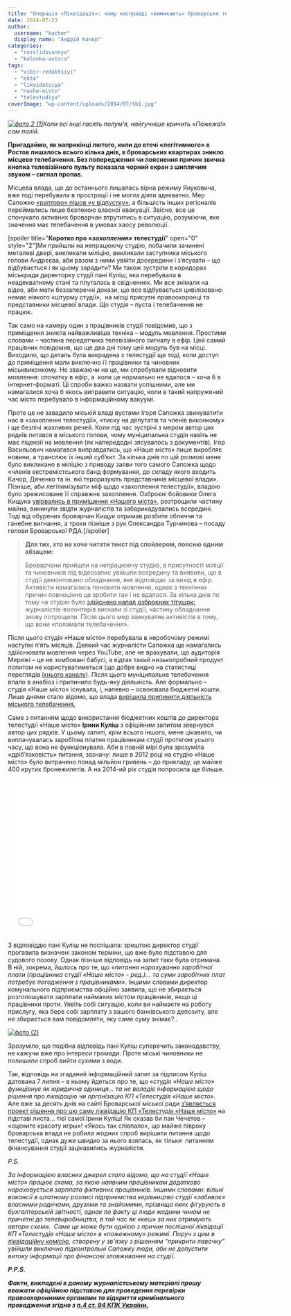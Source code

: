 ```yaml
---
title: "Операція «Ліквідація»: чому насправді «вимикають» броварське телебачення?"
date: 2014-07-23
author: 
  username: "kachor"
  display_name: "Андрій Качор"
categories: 
  - "rozsliduvannya"
  - "kolonka-avtora"
tags: 
  - "vibir-redaktsiyi"
  - "ekta"
  - "likvidatsiya"
  - "nashe-misto"
  - "telestudiya"
coverImage: "wp-content/uploads/2014/07/tb1.jpg"
---
```


_[![фото 2 (1)](https://mpz.brovary.org/wp-content/uploads/2014/07/foto-2-12.jpg)](https://mpz.brovary.org/wp-content/uploads/2014/07/foto-2-12.jpg)Коли всі інші гасять полум’я, найгучніше кричить «Пожежа!» сам палій._

**Пригадаймо, як наприкінці лютого, коли до втечі «легітимного» в Ростов лишалось всього кілька днів, в броварських квартирах зникло місцеве телебачення. Без попередження чи пояснення причин звична кнопка телевізійного пульту показала чорний екран з шиплячим звуком – сигнал пропав.**

Місцева влада, що до останнього лишалась вірна режиму Януковича, вже тоді перебувала в прострації і не могла діяти адекватно. Мер Сапожко [«раптово» пішов «у відпустку»](https://mpz.brovary.org/sapozhko-vtretye-pishov-u-vidpustku-znovu-do-kintsya-tizhnya/), а більшість інших регіоналів переймались лише безпекою власної евакуації. Звісно, все це спонукало активних броварчан втрутитись в ситуацію, розуміючи, яке значення має телебачення в умовах хаосу революції.

\[spoiler title="**Коротко про _«_захоплення_»_ телестудії**" open="0" style="2"\]Ми прийшли на непрацюючу студію, побачили зачинені металеві двері, викликали міліцію, викликали заступника міського голови Андрєєва, аби разом з ними увійти досередини і з’ясувати – що відбувається і як цьому зарадити? Ми також зустріли в коридорах міськради директорку студії пані Куліш, яка перебувала в неадекватному стані та плуталась в свідченнях. Ми все знімали на відео, аби мати беззаперечні докази, що все відбувається цивілізовано: немає ніякого «штурму студії»,  на місці присутні правоохоронці та представники місцевої влади. Що студія – пуста і телебачення не працює.

Так само на камеру один з працівників студії повідомив, що з приміщення зникла найважливіша техніка – модуль мовлення. Простими словами – частина передатчика телевізійного сигналу в ефір. Цей самий працівник повідомив, що ще два дні тому цей модуль був на місці. Виходило, що деталь була викрадена з телестудії ще тоді, коли доступ до приміщення мали виключно її працівники та чиновник міськвиконкому. Не зважаючи на це, ми спробували відновити мовлення: спочатку в ефір, а  коли це нормально не вдалося – хоча б в інтернет-форматі. Ці спроби важко назвати успішними, але ми намагалися хоча б якось виправити ситуацію, коли в такий напружений час місто перебувало в інформаційному вакуумі.

Проте це не завадило міській владі вустами Ігоря Сапожка звинуватити нас в «захопленні телестудії», «тиску на депутатів та членів виконкому» і ще безлічі жахливих речей. Коли під час зустрічі з мером автор цих рядків питався в міського голови, чому муніципальна студія навіть не має ліцензії на мовлення (як напередодні зясувалось з документів), Ігор Васильович намагався виправдатись, що «Наше місто» лише виробляє новини, а транслює їх інший суб’єкт. За кілька днів по цій розмові мене було викликано в міліцію з приводу заяви того самого Сапожка щодо «членів екстремістського банд формування, до складу якого входить Качор, Дяченко та ін. які тероризують представників місцевої влади». Пізніше, аби легітимізувати міф щодо «захоплення телестудії», владою було зрежисоване її справжнє захоплення. Озброєні бойовики Олега Кищука [увірвались в приміщення «Нашого міста»](https://www.youtube.com/watch?v=IPFvPPgqxXo), розтрощили частину майна, викинули звідти журналістів та забарикадувались всередині. Тоді від обурених броварчан Кищук отримав розбите обличчя та ганебне вигнання, а трохи пізніше з рук Олександра Турчинова – посаду голови Броварської РДА.\[/spoiler\]

> **Для тих, хто не хоче читати текст під спойлером, поясню одним абзацом:**
> 
> Броварчани прийшли на непрацюючу студію, в присутності міліції та чиновників під відеозапис увійшли всередину та виявили, що в студії демонтовано обладнання, яке відповідає за вихід в ефір. Активісти намагались поновити мовлення, однак з технічних причин повноцінно це зробити так і не вдалося. За кілька днів по тому на студію було [здійснено напад озброєних тітушок:](https://www.youtube.com/watch?v=IPFvPPgqxXo) журналістів-волонтерів вигнали зі студії, частину обладнання знову потрощили. Після цього мер звинуватив активістів в тому, що вони «поламали телебачення».

Після цього студія «Наше місто» перебувала в неробочому режимі наступні п’ять місяців. Деякий час журналісти Сапожка ще намагались здійснювати мовлення через YouTube, але не врахували, що аудиторія Мережі – це не зомбовані бабусі, а відтак такий низькопробний продукт попитом не користуватиметься (що добре видно на статистиці переглядів [їхнього каналу](https://www.youtube.com/user/brovaryrada)). Після цього муніципальне телебачення впало в анабіоз і припинило будь-яку діяльність. Але формально – студія «Наше місто» існувала, і, напевно – освоювала бюджетні кошти. Лише днями стало відомо, що влада [вирішила припинити діяльність міського телебачення.](https://mpz.brovary.org/operatsiya-likvidatsiya-brovarski-deputati-hochut-lishiti-misto-bez-telebachennya/)

Саме з питанням щодо використання бюджетних коштів до директора телестудії «Наше місто» **Ірини Куліш** з офіційним запитом звернувся автор цих рядків. У цьому запиті, крім всього іншого, мене цікавило, чи виплачувалась заробітна платня працівникам студії протягом усього часу, що вона не функціонувала. Аби в повній мірі була зрозуміла «дріб’язковість» питання, зазначу: лише в 2012 році на студію «Наше місто» було витрачено понад мільйон гривень – до прикладу, це майже 400 крутих бронежилетів. А на 2014-ий рік студія попросила ще більше.

<iframe src="//www.youtube.com/embed/DfBXIVuHLE8" width="640" height="360" frameborder="0" allowfullscreen="allowfullscreen"></iframe>

З відповіддю пані Куліш не поспішала: зрештою директор студії прогавила визначені законом терміни, що вже було підставою для судового позову. Однак пізніше відповідь на запит таки була отримана. В ній, зокрема, йшлось про те, що _«питання нарахування заробітної плати (працівника студії «Наше місто» - ред.)… та суми заробітних плат потребує погодження з працівниками»_. Іншими словами директор комунального підприємства офіційно заявила, що не збирається розголошувати зарплати найманих містом працівників, якщо ці працівники проти. Уявіть собі ситуацію, коли ви наймаєте на роботу прислугу, яка бере собі зарплату з вашого банківського депозиту, але не збирається вам повідомляти, яку саме суму знімає?..

[![фото (2)](https://mpz.brovary.org/wp-content/uploads/2014/07/foto-2.jpg)](https://mpz.brovary.org/wp-content/uploads/2014/07/foto-2.jpg)

Зрозуміло, що подібна відповідь пані Куліш суперечить законодавству, не кажучи вже про інтереси громади. Проте міські чиновники не полишили спроб вийти сухими з води.

Так, відповідь на згаданий інформаційний запит за підписом Куліш датована 7 липня – в ньому йдеться про те, що «_студія «Наше місто» функціонує як юридична одиниця… та не володіє інформацією щодо рішення про ліквідацію чи організацію КП «Телестудія «Наше місто»_. Але вже за десять днів на сайті Броварської міської ради [з’являється проект рішення про цю саму ліквідацію КП «Телестудія «Наше місто»](https://brovary-rada.gov.ua/proekt-r%D1%96shennya-m%D1%96sko%D1%97-radi-375) на підставі листа… тієї самої Ірини Куліш! Як сказав би пан Чечетов – «оцените красоту игры»! «Якось так співпало», що майже півроку броварська влада не робила жодних спроб вирішити питання щодо телестудії, однак дуже швидко за нього взялась, як тільки  питанням фінансування студії зацікавились журналісти.

_P.S._

_За інформацією власних джерел стало відомо, що на студії «Наше місто» працює схема, за якою наявним працівникам додатково нараховується зарплата фіктивних працівників. Іншими словами: вільні вакансії в штатному розписі підприємства керівництво студії «забиває» власними родичами, друзями та знайомими, прізвища яких фігурують в бухгалтерській звітності, однак по факту ці люди жодним чином не причетні до телевиробництва, в той час як «кеш» за них отримують автори схеми.  Саме це може бути однією з причин поспішної ліквідації КП «Телестудія «Наше місто» в «пожежному» режимі. Поруч з цим в [ліквідаційну комісію](https://onedrive.live.com/view.aspx?resid=72571393D4771099!1935&ithint=file%2c.doc&app=Word&authkey=!AIZsRyR33MtzLg0), створену у зв'язку з рішенням "прикрити лавочку" увійшли виключно підконтрольні Сапожку люди, аби не допустити витоку інформації про фінансові зловживання на студії._ 

**_Р.P.S._**

**_Факти, викладені в даному журналістському матеріалі прошу вважати офіційною підставою для проведення перевірки правоохоронними органами та відкриття кримінального провадження згідно з [п.4 ст. 94 КПК України.](https://zakon4.rada.gov.ua/laws/show/1002-05)_**
